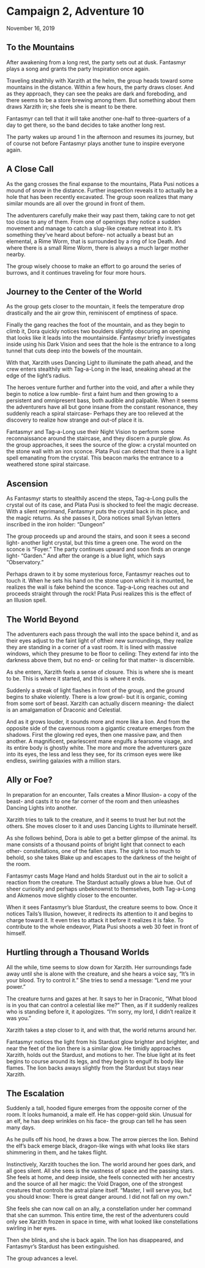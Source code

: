 # Campaign 2, Adventure 10

November 16, 2019

## To the Mountains

After awakening from a long rest, the party sets out at dusk. Fantasmyr plays a song and grants the party Inspiration once again.

Traveling stealthily with Xarzith at the helm, the group heads toward some mountains in the distance. Within a few hours, the party draws closer. And as they approach, they can see the peaks are dark and foreboding, and there seems to be a store brewing among them. But something about them draws Xarzith in; she feels she is meant to be there.

Fantasmyr can tell that it will take another one-half to three-quarters of a day to get there, so the band decides to take another long rest.

The party wakes up around 1 in the afternoon and resumes its journey, but of course not before Fantasmyr plays another tune to inspire everyone again.

## A Close Call

As the gang crosses the final expanse to the mountains, Plata Pusi notices a mound of snow in the distance. Further inspection reveals it to actually be a hole that has been recently excavated. The group soon realizes that many similar mounds are all over the ground in front of them.

The adventurers carefully make their way past them, taking care to not get too close to any of them. From one of openings they notice a sudden movement and manage to catch a slug-like creature retreat into it. It’s something they’ve heard about before- not actually a beast but an elemental, a Rime Worm, that is surrounded by a ring of Ice Death. And where there is a small Rime Worm, there is always a much larger mother nearby.

The group wisely choose to make an effort to go around the series of burrows, and it continues traveling for four more hours.

## Journey to the Center of the World

As the group gets closer to the mountain, it feels the temperature drop drastically and the air grow thin, reminiscent of emptiness of space.

Finally the gang reaches the foot of the mountain, and as they begin to climb it, Dora quickly notices two boulders slightly obscuring an opening that looks like it leads into the mountainside. Fantasmyr briefly investigates inside using his Dark Vision and sees that the hole is the entrance to a long tunnel that cuts deep into the bowels of the mountain.

With that, Xarzith uses Dancing Light to illuminate the path ahead, and the crew enters stealthily with Tag-a-Long in the lead, sneaking ahead at the edge of the light’s radius.

The heroes venture further and further into the void, and after a while they begin to notice a low rumble- first a faint hum and then growing to a persistent and omnipresent bass, both audible and palpable. When it seems the adventurers have all but gone insane from the constant resonance, they suddenly reach a spiral staircase- Perhaps they are too relieved at the discovery to realize how strange and out-of place it is.

Fantasmyr and Tag-a-Long use their Night Vision to perform some reconnaissance around the staircase, and they discern a purple glow. As the group approaches, it sees the source of the glow: a crystal mounted on the stone wall with an iron sconce. Plata Pusi can detect that there is a light spell emanating from the crystal. This beacon marks the entrance to a weathered stone spiral staircase.

## Ascension

As Fantasmyr starts to stealthily ascend the steps, Tag-a-Long pulls the crystal out of its case, and Plata Pusi is shocked to feel the magic decrease. With a silent reprimand, Fantasmyr puts the crystal back in its place, and the magic returns. As she passes it, Dora notices small Sylvan letters inscribed in the iron holder: “Dungeon”

The group proceeds up and around the stairs, and soon it sees a second light- another light crystal, but this time a green one. The word on the sconce is “Foyer.” The party continues upward and soon finds an orange light- “Garden.” And after the orange is a blue light, which says “Observatory.”

Perhaps drawn to it by some mysterious force, Fantasmyr reaches out to touch it. When he sets his hand on the stone upon which it is mounted, he realizes the wall is fake behind the sconce. Tag-a-Long reaches out and proceeds straight through the rock! Plata Pusi realizes this is the effect of an Illusion spell.

## The World Beyond

The adventurers each pass through the wall into the space behind it, and as their eyes adjust to the faint light of oftheir new surroundings, they realize they are standing in a corner of a vast room. It is lined with massive windows, which they presume to be floor to ceiling: They extend far into the darkness above them, but no end- or ceiling for that matter- is discernible.

As she enters, Xarzith feels a sense of closure. This is where she is meant to be. This is where it started, and this is where it ends.

Suddenly a streak of light flashes in front of the group, and the ground begins to shake violently. There is a low growl- but it is organic, coming from some sort of beast. Xarzith can actually discern meaning- the dialect is an amalgamation of Draconic and Celestial.

And as it grows louder, it sounds more and more like a lion. And from the opposite side of the cavernous room a gigantic creature emerges from the shadows. First the glowing red eyes, then one massive paw, and then another. A magnificent, pearlescent mane engulfs a fearsome visage, and its entire body is ghostly white. The more and more the adventurers gaze into its eyes, the less and less they see, for its crimson eyes were like endless, swirling galaxies with a million stars.

## Ally or Foe?

In preparation for an encounter, Tails creates a Minor Illusion- a copy of the beast- and casts it to one far corner of the room and then unleashes Dancing Lights into another.

Xarzith tries to talk to the creature, and it seems to trust her but not the others. She moves closer to it and uses Dancing Lights to illuminate herself.

As she follows behind, Dora is able to get a better glimpse of the animal. Its mane consists of a thousand points of bright light that connect to each other- constellations, one of the fallen stars. The sight is too much to behold, so she takes Blake up and escapes to the darkness of the height of the room.

Fantasmyr casts Mage Hand and holds Stardust out in the air to solicit a reaction from the creature. The Stardust actually glows a blue hue. Out of sheer curiosity and perhaps unbeknownst to themselves, both Tag-a-Long and Akmenos move slightly closer to the encounter.

When it sees Fantasmyr’s blue Stardust, the creature seems to bow. Once it notices Tails’s Illusion, however, it redirects its attention to it and begins to charge toward it. It even tries to attack it before it realizes it is fake. To contribute to the whole endeavor, Plata Pusi shoots a web 30 feet in front of himself.

## Hurtling through a Thousand Worlds

All the while, time seems to slow down for Xarzith. Her surroundings fade away until she is alone with the creature, and she hears a voice say, “It’s in your blood. Try to control it.” She tries to send a message: “Lend me your power.”

The creature turns and gazes at her. It says to her in Draconic, “What blood is in you that can control a celestial like me?” Then, as if it suddenly realizes who is standing before it, it apologizes. “I’m sorry, my lord, I didn’t realize it was you.”

Xarzith takes a step closer to it, and with that, the world returns around her.

Fantasmyr notices the light from his Stardust glow brighter and brighter, and near the feet of the lion there is a similar glow. He timidly approaches Xarzith, holds out the Stardust, and motions to her. The blue light at its feet begins to course around its legs, and they begin to engulf its body like flames. The lion backs aways slightly from the Stardust but stays near Xarzith.

## The Escalation

Suddenly a tall, hooded figure emerges from the opposite corner of the room. It looks humanoid, a male elf. He has copper-gold skin. Unusual for an elf, he has deep wrinkles on his face- the group can tell he has seen many days.

As he pulls off his hood, he draws a bow. The arrow pierces the lion. Behind the elf’s back emerge black, dragon-like wings with what looks like stars shimmering in them, and he takes flight.

Instinctively, Xarzith touches the lion. The world around her goes dark, and all goes silent. All she sees is the vastness of space and the passing stars. She feels at home, and deep inside, she feels connected with her ancestry and the source of all her magic: the Void Dragon, one of the strongest creatures that controls the astral plane itself. “Master, I will serve you, but you should know: There is great danger around. I did not fall on my own.”

She feels she can now call on an ally, a constellation under her command that she can summon. This entire time, the rest of the adventurers could only see Xarzith frozen in space in time, with what looked like constellations swirling in her eyes.

Then she blinks, and she is back again. The lion has disappeared, and Fantasmyr’s Stardust has been extinguished.

The group advances a level.
